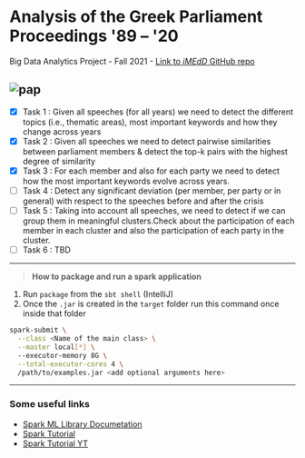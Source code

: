 # Analysis of the Greek Parliament Proceedings '89 – '20
Big Data Analytics Project - Fall 2021  - [Link to *iMEdD* GitHub repo](https://github.com/iMEdD-Lab/Greek_Parliament_Proceedings)

![pap](https://thesocialist.gr/wp-content/uploads/2021/06/papandreou3_2306.jpg)
---

* [X] Task 1 : Given all speeches (for all years) we need to detect the different topics (i.e., thematic areas), most important keywords and how they change across years
* [X] Task 2 : Given all speeches we need to detect pairwise similarities between parliament members & detect the top-k pairs with the highest degree of similarity
* [X] Task 3 : For each member and also for each party we need to detect how the most important keywords evolve across years.
* [ ] Task 4 : Detect any significant deviation (per member, per party or in general) with respect to the speeches before and after the crisis
* [ ] Task 5 : Taking into account all speeches, we need to detect if we can group them in meaningful clusters.Check about the participation of each member in each cluster and    also the participation of each party in the cluster.
* [ ] Task 6 : TBD

---

> **How to package and run a spark application**

1. Run ``` package ``` from the ``` sbt shell ``` (IntelliJ)
2. Once the ``` .jar ``` is created in the ``` target ``` folder run this command once inside that folder
```bash
spark-submit \
  --class <Name of the main class> \
  --master local[*] \  
  --executor-memory 8G \
  --total-executor-cores 4 \
  /path/to/examples.jar <add optional arguments here>
```

---

### **Some useful links**
- [Spark ML Library Documetation](https://spark.apache.org/docs/3.0.1/ml-guide.html)
- [Spark Tutorial](https://www.tutorialspoint.com/apache_spark/index.htm)
- [Spark Tutorial YT](https://www.youtube.com/watch?v=S2MUhGA3lEw)
